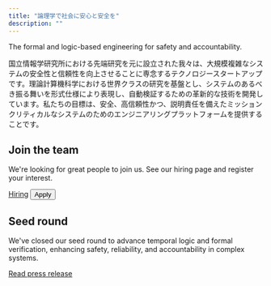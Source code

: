 ```yaml
---
title: "論理学で社会に安心と安全を"
description: ""
---
```


<div class="slogan">
The formal and logic-based engineering for safety and accountability.
</div>

<p class="pitch">
国立情報学研究所における先端研究を元に設立された我々は、大規模複雑なシステムの安全性と信頼性を向上させることに専念するテクノロジースタートアップです。理論計算機科学における世界クラスの研究を基盤とし、システムのあるべき振る舞いを形式仕様により表現し、自動検証するための革新的な技術を開発しています。私たちの目標は、安全、高信頼性かつ、説明責任を備えたミッションクリティカルなシステムのためのエンジニアリングプラットフォームを提供することです。

</p>

<div class="highlights">

  <div class="highlight">
    <h2>Join the team</h2>
    <p>We're looking for great people to join us. See our hiring page and register your interest.</p>
    <div class="highlight-actions">
      <a class="button" href="career">Hiring</a>
      <button class="button">Apply</button>
    </div>
  </div>

  <div class="highlight">
    <h2>Seed round</h2>
    <p>We've closed our seed round to advance temporal logic and formal verification, enhancing safety, reliability, and accountability in complex systems.</p>
    <div class="highlight-actions">
      <a class="button" href="/ja/post/seed-round/">Read press release</a>
    </div>
  </div>
  
  <!-- <div class="highlight">
    <h2>Haskell meetup</h2>
    <p>Imiron is hosting a <code>Haskell</code> meetup in Tokyo.</p>
    <div class="fields">
      <div class="field field-small">
        <div class="field-name">date</div>
        <div class="field-item">2024-02-02</div>
      </div>
      <div class="field field-small">
        <div class="field-name">location</div>
        <div class="field-item">Akihabara</div>
      </div>
      <div class="field field-small">
        <div class="field-name">registration</div>
        <div class="field-item"><a href="todo.com">meetup.com</a></div>
      </div>
    </div>
  </div> -->


</div>

